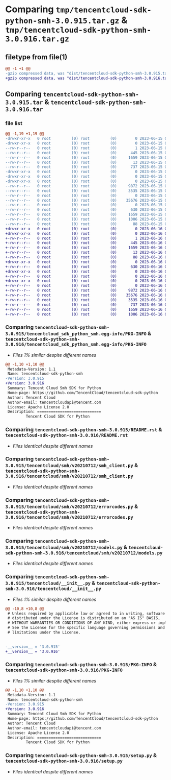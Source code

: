 # Comparing `tmp/tencentcloud-sdk-python-smh-3.0.915.tar.gz` & `tmp/tencentcloud-sdk-python-smh-3.0.916.tar.gz`

## filetype from file(1)

```diff
@@ -1 +1 @@
-gzip compressed data, was "dist/tencentcloud-sdk-python-smh-3.0.915.tar", last modified: Thu Jun 15 00:32:04 2023, max compression
+gzip compressed data, was "dist/tencentcloud-sdk-python-smh-3.0.916.tar", last modified: Fri Jun 16 00:39:57 2023, max compression
```

## Comparing `tencentcloud-sdk-python-smh-3.0.915.tar` & `tencentcloud-sdk-python-smh-3.0.916.tar`

### file list

```diff
@@ -1,19 +1,19 @@
-drwxr-xr-x   0 root         (0) root         (0)        0 2023-06-15 00:32:04.000000 tencentcloud-sdk-python-smh-3.0.915/
-drwxr-xr-x   0 root         (0) root         (0)        0 2023-06-15 00:32:04.000000 tencentcloud-sdk-python-smh-3.0.915/tencentcloud_sdk_python_smh.egg-info/
--rw-r--r--   0 root         (0) root         (0)        1 2023-06-15 00:32:04.000000 tencentcloud-sdk-python-smh-3.0.915/tencentcloud_sdk_python_smh.egg-info/dependency_links.txt
--rw-r--r--   0 root         (0) root         (0)      445 2023-06-15 00:32:04.000000 tencentcloud-sdk-python-smh-3.0.915/tencentcloud_sdk_python_smh.egg-info/SOURCES.txt
--rw-r--r--   0 root         (0) root         (0)     1659 2023-06-15 00:32:04.000000 tencentcloud-sdk-python-smh-3.0.915/tencentcloud_sdk_python_smh.egg-info/PKG-INFO
--rw-r--r--   0 root         (0) root         (0)       13 2023-06-15 00:32:04.000000 tencentcloud-sdk-python-smh-3.0.915/tencentcloud_sdk_python_smh.egg-info/top_level.txt
--rw-r--r--   0 root         (0) root         (0)      737 2023-06-15 00:32:04.000000 tencentcloud-sdk-python-smh-3.0.915/README.rst
-drwxr-xr-x   0 root         (0) root         (0)        0 2023-06-15 00:32:04.000000 tencentcloud-sdk-python-smh-3.0.915/tencentcloud/
-drwxr-xr-x   0 root         (0) root         (0)        0 2023-06-15 00:32:04.000000 tencentcloud-sdk-python-smh-3.0.915/tencentcloud/smh/
-drwxr-xr-x   0 root         (0) root         (0)        0 2023-06-15 00:32:04.000000 tencentcloud-sdk-python-smh-3.0.915/tencentcloud/smh/v20210712/
--rw-r--r--   0 root         (0) root         (0)     9872 2023-06-15 00:32:04.000000 tencentcloud-sdk-python-smh-3.0.915/tencentcloud/smh/v20210712/smh_client.py
--rw-r--r--   0 root         (0) root         (0)     3535 2023-06-15 00:32:04.000000 tencentcloud-sdk-python-smh-3.0.915/tencentcloud/smh/v20210712/errorcodes.py
--rw-r--r--   0 root         (0) root         (0)        0 2023-06-15 00:32:04.000000 tencentcloud-sdk-python-smh-3.0.915/tencentcloud/smh/v20210712/__init__.py
--rw-r--r--   0 root         (0) root         (0)    35676 2023-06-15 00:32:04.000000 tencentcloud-sdk-python-smh-3.0.915/tencentcloud/smh/v20210712/models.py
--rw-r--r--   0 root         (0) root         (0)        0 2023-06-15 00:32:04.000000 tencentcloud-sdk-python-smh-3.0.915/tencentcloud/smh/__init__.py
--rw-r--r--   0 root         (0) root         (0)      630 2023-06-15 00:32:04.000000 tencentcloud-sdk-python-smh-3.0.915/tencentcloud/__init__.py
--rw-r--r--   0 root         (0) root         (0)     1659 2023-06-15 00:32:04.000000 tencentcloud-sdk-python-smh-3.0.915/PKG-INFO
--rw-r--r--   0 root         (0) root         (0)     1006 2023-06-15 00:32:04.000000 tencentcloud-sdk-python-smh-3.0.915/setup.py
--rw-r--r--   0 root         (0) root         (0)       88 2023-06-15 00:32:04.000000 tencentcloud-sdk-python-smh-3.0.915/setup.cfg
+drwxr-xr-x   0 root         (0) root         (0)        0 2023-06-16 00:39:57.000000 tencentcloud-sdk-python-smh-3.0.916/
+drwxr-xr-x   0 root         (0) root         (0)        0 2023-06-16 00:39:57.000000 tencentcloud-sdk-python-smh-3.0.916/tencentcloud_sdk_python_smh.egg-info/
+-rw-r--r--   0 root         (0) root         (0)        1 2023-06-16 00:39:57.000000 tencentcloud-sdk-python-smh-3.0.916/tencentcloud_sdk_python_smh.egg-info/dependency_links.txt
+-rw-r--r--   0 root         (0) root         (0)      445 2023-06-16 00:39:57.000000 tencentcloud-sdk-python-smh-3.0.916/tencentcloud_sdk_python_smh.egg-info/SOURCES.txt
+-rw-r--r--   0 root         (0) root         (0)     1659 2023-06-16 00:39:57.000000 tencentcloud-sdk-python-smh-3.0.916/tencentcloud_sdk_python_smh.egg-info/PKG-INFO
+-rw-r--r--   0 root         (0) root         (0)       13 2023-06-16 00:39:57.000000 tencentcloud-sdk-python-smh-3.0.916/tencentcloud_sdk_python_smh.egg-info/top_level.txt
+-rw-r--r--   0 root         (0) root         (0)       88 2023-06-16 00:39:57.000000 tencentcloud-sdk-python-smh-3.0.916/setup.cfg
+drwxr-xr-x   0 root         (0) root         (0)        0 2023-06-16 00:39:57.000000 tencentcloud-sdk-python-smh-3.0.916/tencentcloud/
+-rw-r--r--   0 root         (0) root         (0)      630 2023-06-16 00:39:57.000000 tencentcloud-sdk-python-smh-3.0.916/tencentcloud/__init__.py
+drwxr-xr-x   0 root         (0) root         (0)        0 2023-06-16 00:39:57.000000 tencentcloud-sdk-python-smh-3.0.916/tencentcloud/smh/
+-rw-r--r--   0 root         (0) root         (0)        0 2023-06-16 00:39:57.000000 tencentcloud-sdk-python-smh-3.0.916/tencentcloud/smh/__init__.py
+drwxr-xr-x   0 root         (0) root         (0)        0 2023-06-16 00:39:57.000000 tencentcloud-sdk-python-smh-3.0.916/tencentcloud/smh/v20210712/
+-rw-r--r--   0 root         (0) root         (0)        0 2023-06-16 00:39:57.000000 tencentcloud-sdk-python-smh-3.0.916/tencentcloud/smh/v20210712/__init__.py
+-rw-r--r--   0 root         (0) root         (0)     9872 2023-06-16 00:39:57.000000 tencentcloud-sdk-python-smh-3.0.916/tencentcloud/smh/v20210712/smh_client.py
+-rw-r--r--   0 root         (0) root         (0)    35676 2023-06-16 00:39:57.000000 tencentcloud-sdk-python-smh-3.0.916/tencentcloud/smh/v20210712/models.py
+-rw-r--r--   0 root         (0) root         (0)     3535 2023-06-16 00:39:57.000000 tencentcloud-sdk-python-smh-3.0.916/tencentcloud/smh/v20210712/errorcodes.py
+-rw-r--r--   0 root         (0) root         (0)      737 2023-06-16 00:39:57.000000 tencentcloud-sdk-python-smh-3.0.916/README.rst
+-rw-r--r--   0 root         (0) root         (0)     1659 2023-06-16 00:39:57.000000 tencentcloud-sdk-python-smh-3.0.916/PKG-INFO
+-rw-r--r--   0 root         (0) root         (0)     1006 2023-06-16 00:39:57.000000 tencentcloud-sdk-python-smh-3.0.916/setup.py
```

### Comparing `tencentcloud-sdk-python-smh-3.0.915/tencentcloud_sdk_python_smh.egg-info/PKG-INFO` & `tencentcloud-sdk-python-smh-3.0.916/tencentcloud_sdk_python_smh.egg-info/PKG-INFO`

 * *Files 1% similar despite different names*

```diff
@@ -1,10 +1,10 @@
 Metadata-Version: 1.1
 Name: tencentcloud-sdk-python-smh
-Version: 3.0.915
+Version: 3.0.916
 Summary: Tencent Cloud Smh SDK for Python
 Home-page: https://github.com/TencentCloud/tencentcloud-sdk-python
 Author: Tencent Cloud
 Author-email: tencentcloudapi@tencent.com
 License: Apache License 2.0
 Description: ============================
         Tencent Cloud SDK for Python
```

### Comparing `tencentcloud-sdk-python-smh-3.0.915/README.rst` & `tencentcloud-sdk-python-smh-3.0.916/README.rst`

 * *Files identical despite different names*

### Comparing `tencentcloud-sdk-python-smh-3.0.915/tencentcloud/smh/v20210712/smh_client.py` & `tencentcloud-sdk-python-smh-3.0.916/tencentcloud/smh/v20210712/smh_client.py`

 * *Files identical despite different names*

### Comparing `tencentcloud-sdk-python-smh-3.0.915/tencentcloud/smh/v20210712/errorcodes.py` & `tencentcloud-sdk-python-smh-3.0.916/tencentcloud/smh/v20210712/errorcodes.py`

 * *Files identical despite different names*

### Comparing `tencentcloud-sdk-python-smh-3.0.915/tencentcloud/smh/v20210712/models.py` & `tencentcloud-sdk-python-smh-3.0.916/tencentcloud/smh/v20210712/models.py`

 * *Files identical despite different names*

### Comparing `tencentcloud-sdk-python-smh-3.0.915/tencentcloud/__init__.py` & `tencentcloud-sdk-python-smh-3.0.916/tencentcloud/__init__.py`

 * *Files 1% similar despite different names*

```diff
@@ -10,8 +10,8 @@
 # Unless required by applicable law or agreed to in writing, software
 # distributed under the License is distributed on an "AS IS" BASIS,
 # WITHOUT WARRANTIES OR CONDITIONS OF ANY KIND, either express or implied.
 # See the License for the specific language governing permissions and
 # limitations under the License.
 
 
-__version__ = '3.0.915'
+__version__ = '3.0.916'
```

### Comparing `tencentcloud-sdk-python-smh-3.0.915/PKG-INFO` & `tencentcloud-sdk-python-smh-3.0.916/PKG-INFO`

 * *Files 1% similar despite different names*

```diff
@@ -1,10 +1,10 @@
 Metadata-Version: 1.1
 Name: tencentcloud-sdk-python-smh
-Version: 3.0.915
+Version: 3.0.916
 Summary: Tencent Cloud Smh SDK for Python
 Home-page: https://github.com/TencentCloud/tencentcloud-sdk-python
 Author: Tencent Cloud
 Author-email: tencentcloudapi@tencent.com
 License: Apache License 2.0
 Description: ============================
         Tencent Cloud SDK for Python
```

### Comparing `tencentcloud-sdk-python-smh-3.0.915/setup.py` & `tencentcloud-sdk-python-smh-3.0.916/setup.py`

 * *Files identical despite different names*

